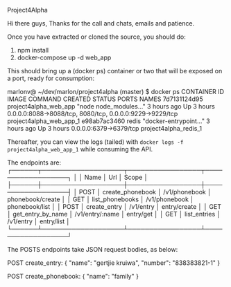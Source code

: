 Project4Alpha

Hi there guys,
Thanks for the call and chats, emails and patience.

Once you have extracted or cloned the source, you should do:

1. npm install
2. docker-compose up -d web_app

This should bring up a (docker ps) container or two that will be exposed on a port, ready for consumption:

marlonv@ ~/dev/marlon/project4alpha (master) $ docker ps
CONTAINER ID        IMAGE                   COMMAND                  CREATED             STATUS              PORTS                                                      NAMES
7d7131124d95        project4alpha_web_app   "node node_modules..."   3 hours ago         Up 3 hours          0.0.0.0:8088->8088/tcp, 8080/tcp, 0.0.0.0:9229->9229/tcp   project4alpha_web_app_1
e98ab7ac3460        redis                   "docker-entrypoint..."   3 hours ago         Up 3 hours          0.0.0.0:6379->6379/tcp                                     project4alpha_redis_1

Thereafter, you can view the logs (tailed) with `docker logs -f project4alpha_web_app_1` while consuming the API.

The endpoints are:
┌──────┬───────────────────┬─────────────────┬──────────────────┐
│      │ Name              │ Url             │ Scope            │
├──────┼───────────────────┼─────────────────┼──────────────────┤
│ POST │ create_phonebook  │ /v1/phonebook   │ phonebook/create │
│ GET  │ list_phonebooks   │ /v1/phonebook   │ phonebook/list   │
│ POST │ create_entry      │ /v1/entry       │ entry/create     │
│ GET  │ get_entry_by_name │ /v1/entry/:name │ entry/get        │
│ GET  │ list_entries      │ /v1/entry       │ entry/list       │
└──────┴───────────────────┴─────────────────┴──────────────────┘

The POSTS endpoints take JSON request bodies, as below:

POST create_entry:
{
	"name": "gertjie kruiwa",
	"number": "838383821-1"
}

POST create_phonebook:
{
	"name": "family"
}




